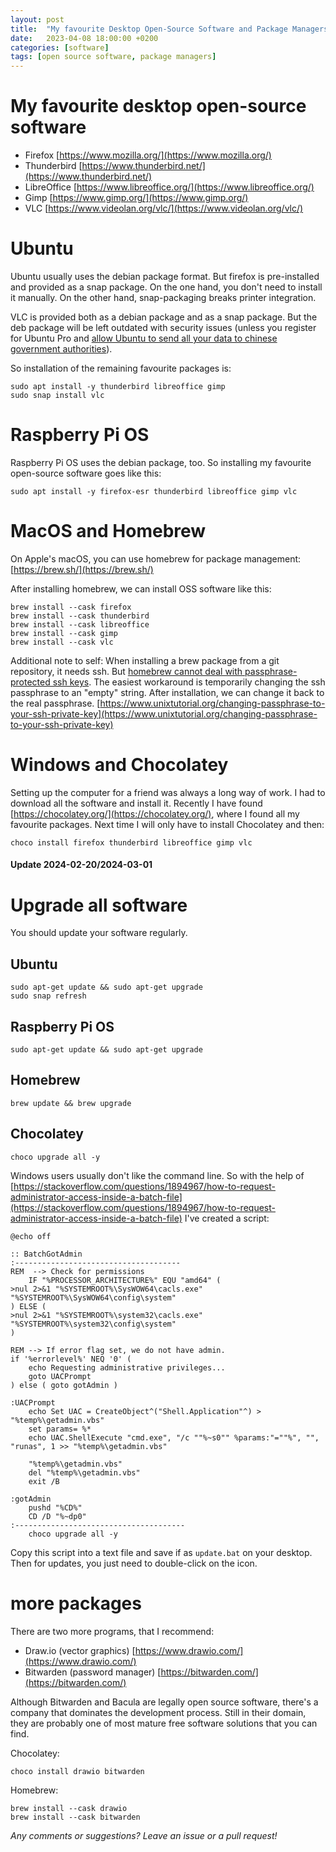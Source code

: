 ```yaml
---
layout: post
title:  "My favourite Desktop Open-Source Software and Package Managers"
date:   2023-04-08 18:00:00 +0200
categories: [software]
tags: [open source software, package managers]
---
```


# My favourite desktop open-source software

* Firefox      [https://www.mozilla.org/](https://www.mozilla.org/)
* Thunderbird  [https://www.thunderbird.net/](https://www.thunderbird.net/)
* LibreOffice  [https://www.libreoffice.org/](https://www.libreoffice.org/)
* Gimp         [https://www.gimp.org/](https://www.gimp.org/)
* VLC          [https://www.videolan.org/vlc/](https://www.videolan.org/vlc/)

# Ubuntu

Ubuntu usually uses the debian package format. But firefox is pre-installed and provided as a snap package.
On the one hand, you don't need to install it manually. On the other hand, snap-packaging breaks printer integration.

VLC is provided both as a debian package and as a snap package. But the deb package will be left outdated with security issues (unless you register for Ubuntu Pro and [allow Ubuntu to send all your data to chinese government authorities](https://ubuntu.com/legal/ubuntu-pro/personal)).

So installation of the remaining favourite packages is:
```
sudo apt install -y thunderbird libreoffice gimp
sudo snap install vlc
```

# Raspberry Pi OS

Raspberry Pi OS uses the debian package, too.
So installing my favourite open-source software goes like this:
```
sudo apt install -y firefox-esr thunderbird libreoffice gimp vlc
```

# MacOS and Homebrew

On Apple's macOS, you can use homebrew for package management: [https://brew.sh/](https://brew.sh/)

After installing homebrew, we can install OSS software like this:
```
brew install --cask firefox
brew install --cask thunderbird
brew install --cask libreoffice
brew install --cask gimp
brew install --cask vlc
```


Additional note to self:
When installing a brew package from a git repository, it needs ssh.
But [homebrew cannot deal with passphrase-protected ssh keys](https://github.com/Homebrew/brew/issues/6583).
The easiest workaround is temporarily changing the ssh passphrase to an "empty" string.
After installation, we can change it back to the real passphrase.
[https://www.unixtutorial.org/changing-passphrase-to-your-ssh-private-key](https://www.unixtutorial.org/changing-passphrase-to-your-ssh-private-key)

# Windows and Chocolatey

Setting up the computer for a friend was always a long way of work.
I had to download all the software and install it.
Recently I have found [https://chocolatey.org/](https://chocolatey.org/), where I found all my favourite packages.
Next time I will only have to install Chocolatey and then:
```
choco install firefox thunderbird libreoffice gimp vlc
```

#### Update 2024-02-20/2024-03-01

# Upgrade all software

You should update your software regularly.

## Ubuntu

```
sudo apt-get update && sudo apt-get upgrade
sudo snap refresh
```


## Raspberry Pi OS

```
sudo apt-get update && sudo apt-get upgrade
```

## Homebrew

```
brew update && brew upgrade
```

## Chocolatey

```
choco upgrade all -y
```
Windows users usually don't like the command line. 
So with the help of [https://stackoverflow.com/questions/1894967/how-to-request-administrator-access-inside-a-batch-file](https://stackoverflow.com/questions/1894967/how-to-request-administrator-access-inside-a-batch-file) I've created a script:
```
@echo off

:: BatchGotAdmin
:-------------------------------------
REM  --> Check for permissions
    IF "%PROCESSOR_ARCHITECTURE%" EQU "amd64" (
>nul 2>&1 "%SYSTEMROOT%\SysWOW64\cacls.exe" "%SYSTEMROOT%\SysWOW64\config\system"
) ELSE (
>nul 2>&1 "%SYSTEMROOT%\system32\cacls.exe" "%SYSTEMROOT%\system32\config\system"
)

REM --> If error flag set, we do not have admin.
if '%errorlevel%' NEQ '0' (
    echo Requesting administrative privileges...
    goto UACPrompt
) else ( goto gotAdmin )

:UACPrompt
    echo Set UAC = CreateObject^("Shell.Application"^) > "%temp%\getadmin.vbs"
    set params= %*
    echo UAC.ShellExecute "cmd.exe", "/c ""%~s0"" %params:"=""%", "", "runas", 1 >> "%temp%\getadmin.vbs"

    "%temp%\getadmin.vbs"
    del "%temp%\getadmin.vbs"
    exit /B

:gotAdmin
    pushd "%CD%"
    CD /D "%~dp0"
:--------------------------------------    
    choco upgrade all -y
```
Copy this script into a text file and save if as `update.bat` on your desktop. Then for updates, you just need to double-click on the icon.

# more packages
There are two more programs, that I recommend:

* Draw.io   (vector graphics)   [https://www.drawio.com/](https://www.drawio.com/)
* Bitwarden (password manager)  [https://bitwarden.com/](https://bitwarden.com/)

Although Bitwarden and Bacula are legally open source software, there's a company that dominates the development process.
Still in their domain, they are probably one of most mature free software solutions that you can find.

Chocolatey:
```
choco install drawio bitwarden
```

Homebrew:

```
brew install --cask drawio
brew install --cask bitwarden
```

*Any comments or suggestions? Leave an issue or a pull request!*